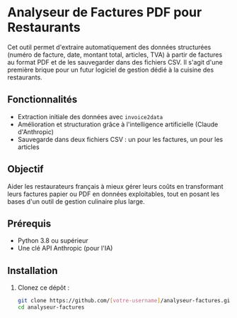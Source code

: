 # Analyseur de Factures PDF pour Restaurants

Cet outil permet d'extraire automatiquement des données structurées (numéro de facture, date, montant total, articles, TVA) à partir de factures au format PDF et de les sauvegarder dans des fichiers CSV. Il s'agit d'une première brique pour un futur logiciel de gestion dédié à la cuisine des restaurants.

## Fonctionnalités
- Extraction initiale des données avec `invoice2data`
- Amélioration et structuration grâce à l'intelligence artificielle (Claude d'Anthropic)
- Sauvegarde dans deux fichiers CSV : un pour les factures, un pour les articles

## Objectif
Aider les restaurateurs français à mieux gérer leurs coûts en transformant leurs factures papier ou PDF en données exploitables, tout en posant les bases d'un outil de gestion culinaire plus large.

## Prérequis
- Python 3.8 ou supérieur
- Une clé API Anthropic (pour l'IA)

## Installation
1. Clonez ce dépôt :
   ```bash
   git clone https://github.com/[votre-username]/analyseur-factures.git
   cd analyseur-factures
